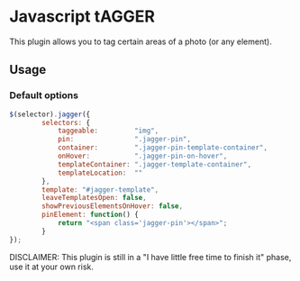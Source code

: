 Javascript tAGGER
=============

This plugin allows you to tag certain areas of a photo (or any element).

Usage
-----

### Default options
```javascript
$(selector).jagger({
        selectors: {
            taggeable:         "img", 
            pin:               ".jagger-pin",
            container:         ".jagger-pin-template-container",
            onHover:           ".jagger-pin-on-hover",
            templateContainer: ".jagger-template-container",
            templateLocation:  ""
        },
        template: "#jagger-template",
        leaveTemplatesOpen: false,
        showPreviousElementsOnHover: false,
        pinElement: function() {
            return "<span class='jagger-pin'></span>";
        }
});
```

DISCLAIMER: This plugin is still in a "I have little free time to finish it" phase, use it at your own risk.